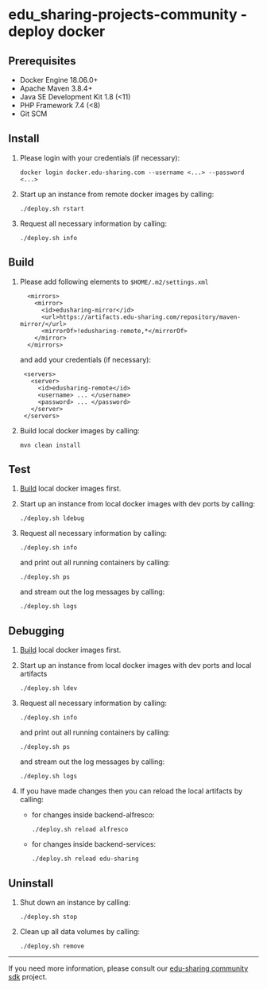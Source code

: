 # edu_sharing-projects-community - deploy docker

Prerequisites
-------------

- Docker Engine 18.06.0+
- Apache Maven 3.8.4+
- Java SE Development Kit 1.8 (<11)
- PHP Framework 7.4 (<8)
- Git SCM

Install
-------

1. Please login with your credentials (if necessary):

   ```
   docker login docker.edu-sharing.com --username <...> --password <...> 
   ```

2. Start up an instance from remote docker images by calling:

   ```
   ./deploy.sh rstart
   ```

3. Request all necessary information by calling:

   ```
   ./deploy.sh info
   ```

Build
-----

1. Please add following elements to `$HOME/.m2/settings.xml` 

   ```
     <mirrors>
       <mirror>
         <id>edusharing-mirror</id>
         <url>https://artifacts.edu-sharing.com/repository/maven-mirror/</url>
         <mirrorOf>!edusharing-remote,*</mirrorOf>
       </mirror>
     </mirrors>
   ```      

   and add your credentials (if necessary):

   ```
    <servers>
      <server>
        <id>edusharing-remote</id>
        <username> ... </username>
        <password> ... </password>
      </server>
    </servers>
   ```      

2. Build local docker images by calling:

   ```
   mvn clean install
   ```

Test
----

1. [Build](#build) local docker images first.

2. Start up an instance from local docker images with dev ports by calling:

   ```
   ./deploy.sh ldebug
   ```

3. Request all necessary information by calling:

   ```
   ./deploy.sh info
   ```

   and print out all running containers by calling:

   ```
   ./deploy.sh ps
   ```

   and stream out the log messages by calling:

   ```
   ./deploy.sh logs
   ```

Debugging
---------

1. [Build](#build) local docker images first.

2. Start up an instance from local docker images with dev ports and local artifacts

   ```
   ./deploy.sh ldev
   ```

3. Request all necessary information by calling:

   ```
   ./deploy.sh info
   ```

   and print out all running containers by calling:

   ```
   ./deploy.sh ps
   ```

   and stream out the log messages by calling:

   ```
   ./deploy.sh logs
   ```

4. If you have made changes then you can reload the local artifacts by calling:

   * for changes inside backend-alfresco:

     ```
     ./deploy.sh reload alfresco
     ```
   
   * for changes inside backend-services:

     ```
     ./deploy.sh reload edu-sharing
     ```

Uninstall
---------

1. Shut down an instance by calling:

   ```
   ./deploy.sh stop
   ```

2. Clean up all data volumes by calling:

   ```
   ./deploy.sh remove
   ```

---
If you need more information, please consult
our [edu-sharing community sdk](https://scm.edu-sharing.com/edu-sharing-community/edu-sharing-community-sdk) project.

